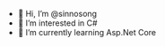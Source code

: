 - 👋 Hi, I’m @sinnosong
- 👀 I’m interested in C#
- 🌱 I’m currently learning Asp.Net Core


<!---
sinnosong/sinnosong is a ✨ special ✨ repository because its `README.md` (this file) appears on your GitHub profile.
You can click the Preview link to take a look at your changes.
--->
